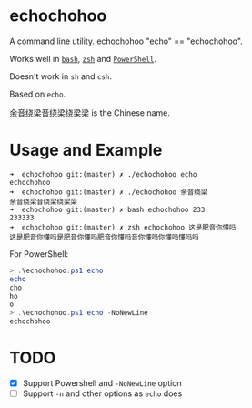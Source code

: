 # echochohoo
A command line utility. echochohoo "echo" == "echochohoo". 

Works well in [`bash`](https://www.gnu.org/software/bash/), [`zsh`](http://www.zsh.org) and [`PowerShell`](https://docs.microsoft.com/en-us/powershell/). 

Doesn't work in `sh` and `csh`.

Based on `echo`.

余音绕梁音绕梁绕梁梁 is the Chinese name.

# Usage and Example

```
➜  echochohoo git:(master) ✗ ./echochohoo echo
echochohoo
➜  echochohoo git:(master) ✗ ./echochohoo 余音绕梁
余音绕梁音绕梁绕梁梁
➜  echochohoo git:(master) ✗ bash echochohoo 233 
233333
➜  echochohoo git:(master) ✗ zsh echochohoo 这是肥音你懂吗
这是肥音你懂吗是肥音你懂吗肥音你懂吗音你懂吗你懂吗懂吗吗
```

For PowerShell:
``` powershell
> .\echochohoo.ps1 echo
echo
cho
ho
o
> .\echochohoo.ps1 echo -NoNewLine
echochohoo
```
# TODO

- [x] Support Powershell and `-NoNewLine` option
- [ ] Support `-n` and other options as `echo` does
